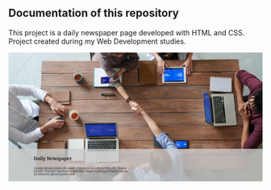 ## Documentation of this repository

This project is a daily newspaper page developed with HTML and CSS. Project created during my Web Development studies.


<img src="/img/readme.png">
